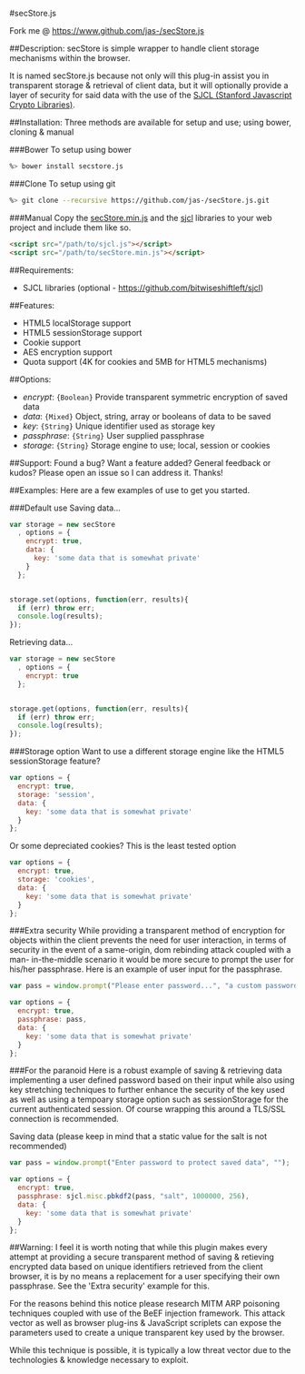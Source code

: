 #secStore.js

  Fork me @ https://www.github.com/jas-/secStore.js

##Description:
secStore is simple wrapper to handle client storage mechanisms
within the browser.

It is named secStore.js because not only will this plug-in assist
you in transparent storage & retrieval of client data, but it
will optionally provide a layer of security for said data with
the use of the [SJCL (Stanford Javascript Crypto Libraries)](http://bitwiseshiftleft.github.io/sjcl/).

##Installation:
Three methods are available for setup and use; using bower, cloning & manual

###Bower
To setup using bower

```sh
%> bower install secstore.js
```

###Clone
To setup using git

```sh
%> git clone --recursive https://github.com/jas-/secStore.js.git
```

###Manual
Copy the [secStore.min.js](https://github.com/jas-/secStore.js/blob/master/secStore.min.js)
and the [sjcl](https://github.com/bitwiseshiftleft/sjcl) libraries to your web project
and include them like so.

```html
<script src="/path/to/sjcl.js"></script>
<script src="/path/to/secStore.min.js"></script>
```

##Requirements:
* SJCL libraries (optional - https://github.com/bitwiseshiftleft/sjcl)

##Features:
* HTML5 localStorage support
* HTML5 sessionStorage support
* Cookie support
* AES encryption support
* Quota support (4K for cookies and 5MB for HTML5 mechanisms)

##Options:
* _encrypt_: `{Boolean}` Provide transparent symmetric encryption of saved data
* _data_: `{Mixed}` Object, string, array or booleans of data to be saved
* _key_: `{String}` Unique identifier used as storage key
* _passphrase_: `{String}` User supplied passphrase
* _storage_: `{String}` Storage engine to use; local, session or cookies

##Support:
Found a bug? Want a feature added? General feedback or kudos? Please open
an issue so I can address it. Thanks!

##Examples:
Here are a few examples of use to get you started.

###Default use
Saving data...

```javascript
var storage = new secStore
  , options = {
    encrypt: true,
    data: {
      key: 'some data that is somewhat private'
    }
  };


storage.set(options, function(err, results){
  if (err) throw err;
  console.log(results);
});
```

Retrieving data...

```javascript
var storage = new secStore
  , options = {
    encrypt: true
  };


storage.get(options, function(err, results){
  if (err) throw err;
  console.log(results);
});
```

###Storage option
Want to use a different storage engine like the HTML5 sessionStorage feature?

```javascript
var options = {
  encrypt: true,
  storage: 'session',
  data: {
    key: 'some data that is somewhat private'
  }
};
```

Or some depreciated cookies? This is the least tested option

```javascript
var options = {
  encrypt: true,
  storage: 'cookies',
  data: {
    key: 'some data that is somewhat private'
  }
};
```

###Extra security
While providing a transparent method of encryption for objects within
the client prevents the need for user interaction, in terms of security
in the event of a same-origin, dom rebinding attack coupled with a man-
in-the-middle scenario it would be more secure to prompt the user
for his/her passphrase. Here is an example of user input for the passphrase.

```javascript
var pass = window.prompt("Please enter password...", "a custom password");

var options = {
  encrypt: true,
  passphrase: pass,
  data: {
    key: 'some data that is somewhat private'
  }
};
```

###For the paranoid
Here is a robust example of saving & retrieving data implementing a user
defined password based on their input while also using key stretching
techniques to further enhance the security of the key used as well as using
a tempoary storage option such as sessionStorage for the current authenticated
session. Of course wrapping this around a TLS/SSL connection is recommended.


Saving data (please keep in mind that a static value for the salt is not recommended)

```javascript
var pass = window.prompt("Enter password to protect saved data", "");

var options = {
  encrypt: true,
  passphrase: sjcl.misc.pbkdf2(pass, "salt", 1000000, 256),
  data: {
    key: 'some data that is somewhat private'
  }
};
```

##Warning:
I feel it is worth noting that while this plugin makes every
attempt at providing a secure transparent method of saving &
retieving encrypted data based on unique identifiers retrieved
from the client browser, it is by no means a replacement for
a user specifying their own passphrase. See the 'Extra security'
example for this.

For the reasons behind this notice please research MITM ARP
poisoning techniques coupled with use of the BeEF injection
framework. This attack vector as well as browser plug-ins &
JavaScript scriplets can expose the parameters used to create
a unique transparent key used by the browser.

While this technique is possible, it is typically a low threat
vector due to the technologies & knowledge necessary to exploit.

